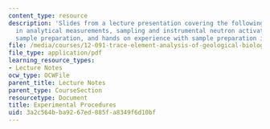 ```yaml
---
content_type: resource
description: 'Slides from a lecture presentation covering the following topics: uncertainties
  in analytical measurements, sampling and instrumental neutron activation analysis
  sample preparation, and hands on experience with sample preparation in laboratory.'
file: /media/courses/12-091-trace-element-analysis-of-geological-biological-environmental-materials-by-neutron-activation-analysis-an-exposure-january-iap-2005/3a2c564bba9267ed885fa8349f6d10bf_session3a.pdf
file_type: application/pdf
learning_resource_types:
- Lecture Notes
ocw_type: OCWFile
parent_title: Lecture Notes
parent_type: CourseSection
resourcetype: Document
title: Experimental Procedures
uid: 3a2c564b-ba92-67ed-885f-a8349f6d10bf
---
```

